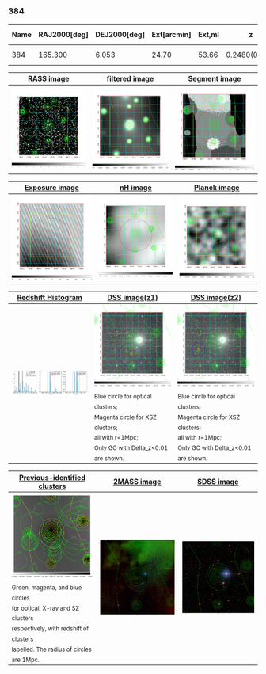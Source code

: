 <div STYLE="page-break-after: always;"></div>

### 384

|Name|RAJ2000[deg]|DEJ2000[deg] |Ext[arcmin]| Ext,ml | z | z_src| C|GC(XSZ,Delta_z<0.01)| GC(OPT,Delta_z<0.01)|GC| R_sig[arcmin] | R500[arcmin] | R500[Mpc]| CRsig[c/s] | CR500[c/s] |L500[1E44 erg/s]|F500[1E-12 erg/s/cm^2]| M500[1E14 Msun]|Tx[keV]|Cnt_sig|Beta|Rc[arcmin]|Comment|Alias|
|---|---|---|---|---|---|------|---|--------|---------|----------|---|---|---|---|---|---|---|---|---|---|---|---|---|---|
|384| 165.300| 6.053| 24.70| 53.66| 0.2480(0.000)| -| G| -| -| N, W| 24.700| 4.865| 1.135| 0.142(0.066)| 0.125(0.058)| 4.646(2.602)| 2.490(1.395)| 5.34(1.40)| 6.53(1.10)| 150.6| 0.539(-0.029+0.065)| 3.866(-0.737+1.095)| $z$ of BCG| t610|

|[RASS image](../image/384/384_img.pdf)|[filtered image](../image/384/384_fil.pdf)|[Segment image](../image/384/384_seg.pdf)|
|-------------------|--------------------|-------------------|
| <img src="../image/384/384_img.png" width="300">  | <img src="../image/384/384_fil.png" width="300">   | <img src="../image/384/384_seg.png" width="300">  |

|[Exposure image](../image/384/384_mex.pdf)| [nH image](../image/384/384_nh.pdf)| [Planck image](../image/384/384_p.pdf)|
|-------------------|--------------------|-------------------|
|<img src="../image/384/384_mex.png" width="300">   | <img src="../image/384/384_nh.png" width="300">    | <img src="../image/384/384_p.png" width="300"> |

|[Redshift Histogram](../image/384/384_zg.pdf) | [DSS image(z1)](../image/384/384_dss_z1.pdf)      |  [DSS image(z2)](../image/384/384_dss_z2.pdf)    |
|-------------------|--------------------|-------------------|
|<img src="../image/384/384_zg.png" width="300"> |<img src="../image/384/384_dss_z1.png" width="300"> <sub><br>Blue circle for optical clusters; <br>Magenta circle for XSZ clusters; <br>all with r=1Mpc; <br>Only GC with Delta_z<0.01 are shown. </sub>| <img src="../image/384/384_dss_z2.png" width="300"><sub><br>Blue circle for optical clusters; <br>Magenta circle for XSZ clusters; <br>all with r=1Mpc; <br>Only GC with Delta_z<0.01 are shown. </sub> |

|[Previous-identified clusters](../image/384/384_gc.pdf) | [2MASS image](../image/384/384_2mass.pdf)      |[SDSS image](../image/384/384_sdss.pdf)   |
|-------------------|-------------------|-------------------|
|<img src=../image/384/384_gc.png width="300"> <br><sub>Green, magenta, and blue circles <br>for optical, X-ray and SZ clusters <br>respectively, with redshift of clusters <br>labelled. The radius of circles <br>are 1Mpc.</sub>|<img src="../image/384/384_2mass.png" width="300">  | <img src="../image/384/384_sdss.png" width="300">  |




